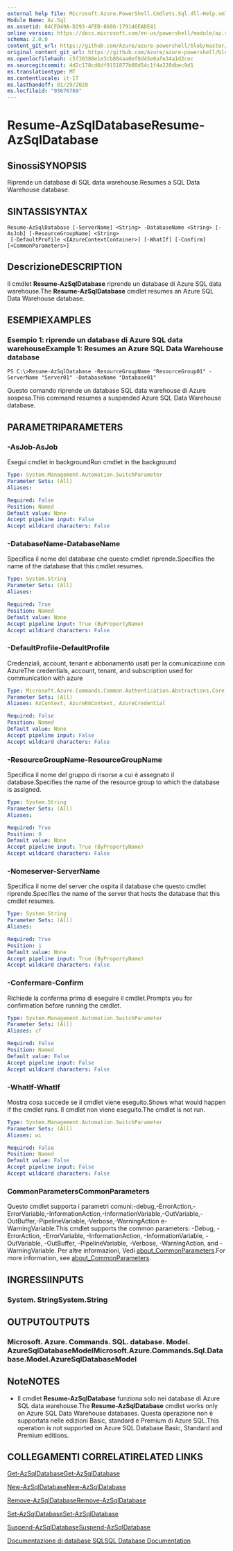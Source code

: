 ```yaml
---
external help file: Microsoft.Azure.PowerShell.Cmdlets.Sql.dll-Help.xml
Module Name: Az.Sql
ms.assetid: 84CF049A-D293-4FEB-8608-179146EADE41
online version: https://docs.microsoft.com/en-us/powershell/module/az.sql/resume-azsqldatabase
schema: 2.0.0
content_git_url: https://github.com/Azure/azure-powershell/blob/master/src/Sql/Sql/help/Resume-AzSqlDatabase.md
original_content_git_url: https://github.com/Azure/azure-powershell/blob/master/src/Sql/Sql/help/Resume-AzSqlDatabase.md
ms.openlocfilehash: c5f30388e1e3cb804aa0ef8d45e0afe34a1d2cec
ms.sourcegitcommit: 4d2c178cd6df9151877b08d54c1f4a228dbec9d1
ms.translationtype: MT
ms.contentlocale: it-IT
ms.lasthandoff: 01/29/2020
ms.locfileid: "93676769"
---
```

# <span data-ttu-id="52169-101">Resume-AzSqlDatabase</span><span class="sxs-lookup"><span data-stu-id="52169-101">Resume-AzSqlDatabase</span></span>

## <span data-ttu-id="52169-102">Sinossi</span><span class="sxs-lookup"><span data-stu-id="52169-102">SYNOPSIS</span></span>
<span data-ttu-id="52169-103">Riprende un database di SQL data warehouse.</span><span class="sxs-lookup"><span data-stu-id="52169-103">Resumes a SQL Data Warehouse database.</span></span>

## <span data-ttu-id="52169-104">SINTASSI</span><span class="sxs-lookup"><span data-stu-id="52169-104">SYNTAX</span></span>

```
Resume-AzSqlDatabase [-ServerName] <String> -DatabaseName <String> [-AsJob] [-ResourceGroupName] <String>
 [-DefaultProfile <IAzureContextContainer>] [-WhatIf] [-Confirm] [<CommonParameters>]
```

## <span data-ttu-id="52169-105">Descrizione</span><span class="sxs-lookup"><span data-stu-id="52169-105">DESCRIPTION</span></span>
<span data-ttu-id="52169-106">Il cmdlet **Resume-AzSqlDatabase** riprende un database di Azure SQL data warehouse.</span><span class="sxs-lookup"><span data-stu-id="52169-106">The **Resume-AzSqlDatabase** cmdlet resumes an Azure SQL Data Warehouse database.</span></span>

## <span data-ttu-id="52169-107">ESEMPI</span><span class="sxs-lookup"><span data-stu-id="52169-107">EXAMPLES</span></span>

### <span data-ttu-id="52169-108">Esempio 1: riprende un database di Azure SQL data warehouse</span><span class="sxs-lookup"><span data-stu-id="52169-108">Example 1: Resumes an Azure SQL Data Warehouse database</span></span>
```
PS C:\>Resume-AzSqlDatabase -ResourceGroupName "ResourceGroup01" -ServerName "Server01" -DatabaseName "Database01"
```

<span data-ttu-id="52169-109">Questo comando riprende un database SQL data warehouse di Azure sospesa.</span><span class="sxs-lookup"><span data-stu-id="52169-109">This command resumes a suspended Azure SQL Data Warehouse database.</span></span>

## <span data-ttu-id="52169-110">PARAMETRI</span><span class="sxs-lookup"><span data-stu-id="52169-110">PARAMETERS</span></span>

### <span data-ttu-id="52169-111">-AsJob</span><span class="sxs-lookup"><span data-stu-id="52169-111">-AsJob</span></span>
<span data-ttu-id="52169-112">Esegui cmdlet in background</span><span class="sxs-lookup"><span data-stu-id="52169-112">Run cmdlet in the background</span></span>

```yaml
Type: System.Management.Automation.SwitchParameter
Parameter Sets: (All)
Aliases:

Required: False
Position: Named
Default value: None
Accept pipeline input: False
Accept wildcard characters: False
```

### <span data-ttu-id="52169-113">-DatabaseName</span><span class="sxs-lookup"><span data-stu-id="52169-113">-DatabaseName</span></span>
<span data-ttu-id="52169-114">Specifica il nome del database che questo cmdlet riprende.</span><span class="sxs-lookup"><span data-stu-id="52169-114">Specifies the name of the database that this cmdlet resumes.</span></span>

```yaml
Type: System.String
Parameter Sets: (All)
Aliases:

Required: True
Position: Named
Default value: None
Accept pipeline input: True (ByPropertyName)
Accept wildcard characters: False
```

### <span data-ttu-id="52169-115">-DefaultProfile</span><span class="sxs-lookup"><span data-stu-id="52169-115">-DefaultProfile</span></span>
<span data-ttu-id="52169-116">Credenziali, account, tenant e abbonamento usati per la comunicazione con Azure</span><span class="sxs-lookup"><span data-stu-id="52169-116">The credentials, account, tenant, and subscription used for communication with azure</span></span>

```yaml
Type: Microsoft.Azure.Commands.Common.Authentication.Abstractions.Core.IAzureContextContainer
Parameter Sets: (All)
Aliases: AzContext, AzureRmContext, AzureCredential

Required: False
Position: Named
Default value: None
Accept pipeline input: False
Accept wildcard characters: False
```

### <span data-ttu-id="52169-117">-ResourceGroupName</span><span class="sxs-lookup"><span data-stu-id="52169-117">-ResourceGroupName</span></span>
<span data-ttu-id="52169-118">Specifica il nome del gruppo di risorse a cui è assegnato il database.</span><span class="sxs-lookup"><span data-stu-id="52169-118">Specifies the name of the resource group to which the database is assigned.</span></span>

```yaml
Type: System.String
Parameter Sets: (All)
Aliases:

Required: True
Position: 0
Default value: None
Accept pipeline input: True (ByPropertyName)
Accept wildcard characters: False
```

### <span data-ttu-id="52169-119">-Nomeserver</span><span class="sxs-lookup"><span data-stu-id="52169-119">-ServerName</span></span>
<span data-ttu-id="52169-120">Specifica il nome del server che ospita il database che questo cmdlet riprende.</span><span class="sxs-lookup"><span data-stu-id="52169-120">Specifies the name of the server that hosts the database that this cmdlet resumes.</span></span>

```yaml
Type: System.String
Parameter Sets: (All)
Aliases:

Required: True
Position: 1
Default value: None
Accept pipeline input: True (ByPropertyName)
Accept wildcard characters: False
```

### <span data-ttu-id="52169-121">-Confermare</span><span class="sxs-lookup"><span data-stu-id="52169-121">-Confirm</span></span>
<span data-ttu-id="52169-122">Richiede la conferma prima di eseguire il cmdlet.</span><span class="sxs-lookup"><span data-stu-id="52169-122">Prompts you for confirmation before running the cmdlet.</span></span>

```yaml
Type: System.Management.Automation.SwitchParameter
Parameter Sets: (All)
Aliases: cf

Required: False
Position: Named
Default value: False
Accept pipeline input: False
Accept wildcard characters: False
```

### <span data-ttu-id="52169-123">-WhatIf</span><span class="sxs-lookup"><span data-stu-id="52169-123">-WhatIf</span></span>
<span data-ttu-id="52169-124">Mostra cosa succede se il cmdlet viene eseguito.</span><span class="sxs-lookup"><span data-stu-id="52169-124">Shows what would happen if the cmdlet runs.</span></span>
<span data-ttu-id="52169-125">Il cmdlet non viene eseguito.</span><span class="sxs-lookup"><span data-stu-id="52169-125">The cmdlet is not run.</span></span>

```yaml
Type: System.Management.Automation.SwitchParameter
Parameter Sets: (All)
Aliases: wi

Required: False
Position: Named
Default value: False
Accept pipeline input: False
Accept wildcard characters: False
```

### <span data-ttu-id="52169-126">CommonParameters</span><span class="sxs-lookup"><span data-stu-id="52169-126">CommonParameters</span></span>
<span data-ttu-id="52169-127">Questo cmdlet supporta i parametri comuni:-debug,-ErrorAction,-ErrorVariable,-InformationAction,-InformationVariable,-OutVariable,-OutBuffer,-PipelineVariable,-Verbose,-WarningAction e-WarningVariable.</span><span class="sxs-lookup"><span data-stu-id="52169-127">This cmdlet supports the common parameters: -Debug, -ErrorAction, -ErrorVariable, -InformationAction, -InformationVariable, -OutVariable, -OutBuffer, -PipelineVariable, -Verbose, -WarningAction, and -WarningVariable.</span></span> <span data-ttu-id="52169-128">Per altre informazioni, Vedi [about_CommonParameters](https://go.microsoft.com/fwlink/?LinkID=113216).</span><span class="sxs-lookup"><span data-stu-id="52169-128">For more information, see [about_CommonParameters](https://go.microsoft.com/fwlink/?LinkID=113216).</span></span>

## <span data-ttu-id="52169-129">INGRESSI</span><span class="sxs-lookup"><span data-stu-id="52169-129">INPUTS</span></span>

### <span data-ttu-id="52169-130">System. String</span><span class="sxs-lookup"><span data-stu-id="52169-130">System.String</span></span>

## <span data-ttu-id="52169-131">OUTPUT</span><span class="sxs-lookup"><span data-stu-id="52169-131">OUTPUTS</span></span>

### <span data-ttu-id="52169-132">Microsoft. Azure. Commands. SQL. database. Model. AzureSqlDatabaseModel</span><span class="sxs-lookup"><span data-stu-id="52169-132">Microsoft.Azure.Commands.Sql.Database.Model.AzureSqlDatabaseModel</span></span>

## <span data-ttu-id="52169-133">Note</span><span class="sxs-lookup"><span data-stu-id="52169-133">NOTES</span></span>
* <span data-ttu-id="52169-134">Il cmdlet **Resume-AzSqlDatabase** funziona solo nei database di Azure SQL data warehouse.</span><span class="sxs-lookup"><span data-stu-id="52169-134">The **Resume-AzSqlDatabase** cmdlet works only on Azure SQL Data Warehouse databases.</span></span> <span data-ttu-id="52169-135">Questa operazione non è supportata nelle edizioni Basic, standard e Premium di Azure SQL.</span><span class="sxs-lookup"><span data-stu-id="52169-135">This operation is not supported on Azure SQL Database Basic, Standard and Premium editions.</span></span>

## <span data-ttu-id="52169-136">COLLEGAMENTI CORRELATI</span><span class="sxs-lookup"><span data-stu-id="52169-136">RELATED LINKS</span></span>

[<span data-ttu-id="52169-137">Get-AzSqlDatabase</span><span class="sxs-lookup"><span data-stu-id="52169-137">Get-AzSqlDatabase</span></span>](./Get-AzSqlDatabase.md)

[<span data-ttu-id="52169-138">New-AzSqlDatabase</span><span class="sxs-lookup"><span data-stu-id="52169-138">New-AzSqlDatabase</span></span>](./New-AzSqlDatabase.md)

[<span data-ttu-id="52169-139">Remove-AzSqlDatabase</span><span class="sxs-lookup"><span data-stu-id="52169-139">Remove-AzSqlDatabase</span></span>](./Remove-AzSqlDatabase.md)

[<span data-ttu-id="52169-140">Set-AzSqlDatabase</span><span class="sxs-lookup"><span data-stu-id="52169-140">Set-AzSqlDatabase</span></span>](./Set-AzSqlDatabase.md)

[<span data-ttu-id="52169-141">Suspend-AzSqlDatabase</span><span class="sxs-lookup"><span data-stu-id="52169-141">Suspend-AzSqlDatabase</span></span>](./Suspend-AzSqlDatabase.md)

[<span data-ttu-id="52169-142">Documentazione di database SQL</span><span class="sxs-lookup"><span data-stu-id="52169-142">SQL Database Documentation</span></span>](https://docs.microsoft.com/azure/sql-database/)



